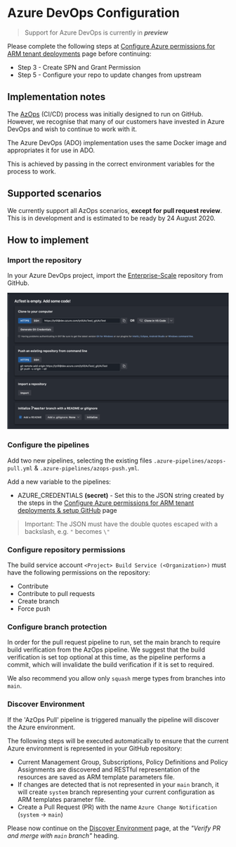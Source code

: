 # Azure DevOps Configuration

> Support for Azure DevOps is currently in ***preview***

Please complete the following steps at [Configure Azure permissions for ARM tenant deployments](setup-github.md) page before continuing:

* Step 3 - Create SPN and Grant Permission
* Step 5 - Configure your repo to update changes from upstream

## Implementation notes

The [AzOps](https://github.com/Azure/AzOps/) (CI/CD) process was initially designed to run on GitHub. However, we recognise that many of our customers have invested in Azure DevOps and wish to continue to work with it.

The Azure DevOps (ADO) implementation uses the same Docker image and appropriates it for use in ADO.

This is achieved by passing in the correct environment variables for the process to work.

## Supported scenarios

We currently support all AzOps scenarios, **except for pull request review**. This is in development and is estimated to be ready by 24 August 2020.

## How to implement

### Import the repository

In your Azure DevOps project, import the [Enterprise-Scale](https://github.com/Azure/Enterprise-Scale) repository from GitHub.

![Azure Repos](./media/import-repo.png)

### Configure the pipelines

Add two new pipelines, selecting the existing files `.azure-pipelines/azops-pull.yml` & `.azure-pipelines/azops-push.yml`.

Add a new variable to the pipelines:

* AZURE_CREDENTIALS **(secret)** - Set this to the JSON string created by the steps in the [Configure Azure permissions for ARM tenant deployments & setup GitHub](setup-github.md) page

 > Important: The JSON must have the double quotes escaped with a backslash, e.g. `"` becomes `\"`

### Configure repository permissions

The build service account `<Project> Build Service (<Organization>)` must have the following permissions on the repository:

* Contribute
* Contribute to pull requests
* Create branch
* Force push

### Configure branch protection

In order for the pull request pipeline to run, set the main branch to require build verification from the AzOps pipeline.
We suggest that the build verification is set top optional at this time, as the pipeline performs a commit, which will invalidate the build verification if it is set to required.

We also recommend you allow only `squash` merge types from branches into `main`.

### Discover Environment

If the 'AzOps Pull' pipeline is triggered manually the pipeline will discover the Azure environment.

The following steps will be executed automatically to ensure that the current Azure environment is represented in your GitHub repository:

* Current Management Group, Subscriptions, Policy Definitions and Policy Assignments are discovered and RESTful representation of the resources are saved as ARM template parameters file.
* If changes are detected that is not represented in your `main` branch, it will create `system` branch representing your current configuration as ARM templates parameter file.
* Create a Pull Request (PR) with the name `Azure Change Notification` (`system`  -> `main`)

Please now continue on the [Discover Environment](discover-environemnt.md#verify-pr-and-merge-with-main-branch) page, at the *"Verify PR and merge with `main` branch"* heading.
